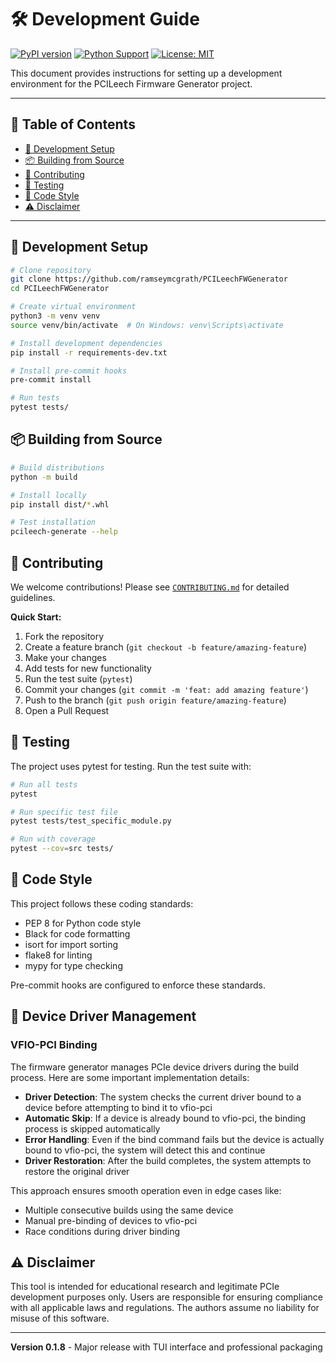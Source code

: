 # 🛠️ Development Guide

[![PyPI version](https://badge.fury.io/py/pcileech-fw-generator.svg)](https://badge.fury.io/py/pcileech-fw-generator)
[![Python Support](https://img.shields.io/pypi/pyversions/pcileech-fw-generator.svg)](https://pypi.org/project/pcileech-fw-generator/)
[![License: MIT](https://img.shields.io/badge/License-MIT-yellow.svg)](https://opensource.org/licenses/MIT)

This document provides instructions for setting up a development environment for the PCILeech Firmware Generator project.

---

## 📑 Table of Contents

- [🚀 Development Setup](#-development-setup)
- [📦 Building from Source](#-building-from-source)
- [🤝 Contributing](#-contributing)
- [🧪 Testing](#-testing)
- [📝 Code Style](#-code-style)
- [⚠️ Disclaimer](#️-disclaimer)

---

## 🚀 Development Setup

```bash
# Clone repository
git clone https://github.com/ramseymcgrath/PCILeechFWGenerator
cd PCILeechFWGenerator

# Create virtual environment
python3 -m venv venv
source venv/bin/activate  # On Windows: venv\Scripts\activate

# Install development dependencies
pip install -r requirements-dev.txt

# Install pre-commit hooks
pre-commit install

# Run tests
pytest tests/
```

## 📦 Building from Source

```bash
# Build distributions
python -m build

# Install locally
pip install dist/*.whl

# Test installation
pcileech-generate --help
```

## 🤝 Contributing

We welcome contributions! Please see [`CONTRIBUTING.md`](../CONTRIBUTING.md) for detailed guidelines.

**Quick Start:**
1. Fork the repository
2. Create a feature branch (`git checkout -b feature/amazing-feature`)
3. Make your changes
4. Add tests for new functionality
5. Run the test suite (`pytest`)
6. Commit your changes (`git commit -m 'feat: add amazing feature'`)
7. Push to the branch (`git push origin feature/amazing-feature`)
8. Open a Pull Request

## 🧪 Testing

The project uses pytest for testing. Run the test suite with:

```bash
# Run all tests
pytest

# Run specific test file
pytest tests/test_specific_module.py

# Run with coverage
pytest --cov=src tests/
```

## 📝 Code Style

This project follows these coding standards:

- PEP 8 for Python code style
- Black for code formatting
- isort for import sorting
- flake8 for linting
- mypy for type checking

Pre-commit hooks are configured to enforce these standards.

## 🔧 Device Driver Management

### VFIO-PCI Binding

The firmware generator manages PCIe device drivers during the build process. Here are some important implementation details:

- **Driver Detection**: The system checks the current driver bound to a device before attempting to bind it to vfio-pci
- **Automatic Skip**: If a device is already bound to vfio-pci, the binding process is skipped automatically
- **Error Handling**: Even if the bind command fails but the device is actually bound to vfio-pci, the system will detect this and continue
- **Driver Restoration**: After the build completes, the system attempts to restore the original driver

This approach ensures smooth operation even in edge cases like:
- Multiple consecutive builds using the same device
- Manual pre-binding of devices to vfio-pci
- Race conditions during driver binding

## ⚠️ Disclaimer

This tool is intended for educational research and legitimate PCIe development purposes only. Users are responsible for ensuring compliance with all applicable laws and regulations. The authors assume no liability for misuse of this software.

---

**Version 0.1.8** - Major release with TUI interface and professional packaging